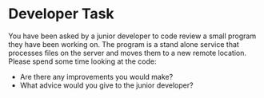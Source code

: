 # Developer Task

You have been asked by a junior developer to code review a small program they have been working on. The program is a stand alone service that processes files on the server and moves them to a new remote location. Please spend some time looking at the code:

-	Are there any improvements you would make?
-	What advice would you give to the junior developer?

